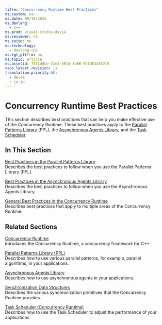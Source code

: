 ```yaml
---
title: "Concurrency Runtime Best Practices"
ms.custom: na
ms.date: 09/19/2016
ms.devlang: 
  - C++
ms.prod: visual-studio-dev14
ms.reviewer: na
ms.suite: na
ms.technology: 
  - devlang-cpp
ms.tgt_pltfrm: na
ms.topic: article
ms.assetid: 7231d4be-d1e3-401d-8b66-94fd51b587c9
caps.latest.revision: 11
translation.priority.ht: 
  - de-de
  - ja-jp
---
```

# Concurrency Runtime Best Practices
This section describes best practices that can help you make effective use of the Concurrency Runtime. These best practices apply to the [Parallel Patterns Library](../vs140/Parallel-Patterns-Library--PPL-.md) (PPL), the [Asynchronous Agents Library](../vs140/Asynchronous-Agents-Library.md), and the [Task Scheduler](../vs140/Task-Scheduler--Concurrency-Runtime-.md).  
  
## In This Section  
 [Best Practices in the Parallel Patterns Library](../vs140/Best-Practices-in-the-Parallel-Patterns-Library.md)  
 Describes the best practices to follow when you use the Parallel Patterns Library (PPL).  
  
 [Best Practices in the Asynchronous Agents Library](../vs140/Best-Practices-in-the-Asynchronous-Agents-Library.md)  
 Describes the best practices to follow when you use the Asynchronous Agents Library.  
  
 [General Best Practices in the Concurrency Runtime](../vs140/General-Best-Practices-in-the-Concurrency-Runtime.md)  
 Describes best practices that apply to multiple areas of the Concurrency Runtime.  
  
## Related Sections  
 [Concurrency Runtime](../vs140/Concurrency-Runtime.md)  
 Introduces the Concurrency Runtime, a concurrency framework for C++.  
  
 [Parallel Patterns Library (PPL)](../vs140/Parallel-Patterns-Library--PPL-.md)  
 Describes how to use various parallel patterns, for example, parallel algorithms, in your applications.  
  
 [Asynchronous Agents Library](../vs140/Asynchronous-Agents-Library.md)  
 Describes how to use asynchronous agents in your applications.  
  
 [Synchronization Data Structures](../vs140/Synchronization-Data-Structures.md)  
 Describes the various synchronization primitives that the Concurrency Runtime provides.  
  
 [Task Scheduler (Concurrency Runtime)](../vs140/Task-Scheduler--Concurrency-Runtime-.md)  
 Describes how to use the Task Scheduler to adjust the performance of your applications.